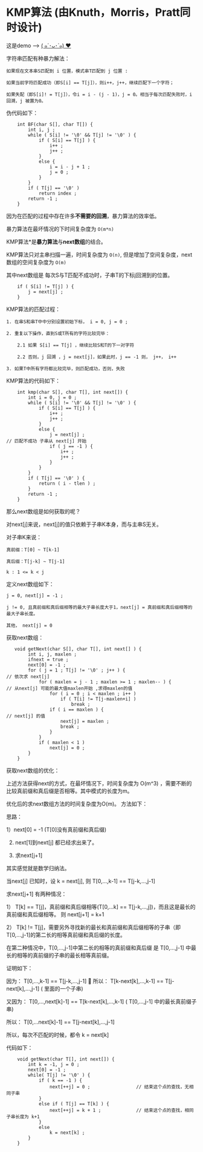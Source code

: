 # KMP算法 (由Knuth，Morris，Pratt同时设计)

这是demo --> [( ๑´･ᴗ･`๑) ❤](https://github.com/yuyilei/Algorithms/blob/master/C%2B%2B/KMP.cpp)

字符串匹配有种暴力解法： 

    如果现在文本串S匹配到 i 位置，模式串T匹配到 j 位置 : 

    如果当前字符匹配成功（即S[i] == T[j]），则i++，j++，继续匹配下一个字符；
    
    如果失配（即S[i]! = T[j]），令i = i - (j - 1)，j = 0。相当于每次匹配失败时，i 回溯，j 被置为0。

伪代码如下： 

```
    int BF(char S[], char T[]) {
        int i, j ; 
        while ( S[i] != '\0' && T[j] != '\0' ) {
            if ( S[i] == T[j] ) {
                i++ ; 
                j++ ; 
            } 
            else {
                i = i - j + 1 ; 
                j = 0 ; 
            }
        } 
        if ( T[j] == '\0' ) 
            return index ; 
        return -1 ; 
    }
```
  

因为在匹配的过程中存在许多**不需要的回溯**，暴力算法的效率低。 

暴力算法在最坏情况的下时间复杂度为 `O(m*n)` 

KMP算法*是**暴力算法**与**next数组**的结合。 

KMP算法只对主串扫描一遍，时间复杂度为 `O(n)`, 但是增加了空间复杂度，next数组的空间复杂度为 `O(m)`

其中next数组是 每次S与T匹配不成功时，子串T的下标j回溯到的位置。 

```
    if ( S[i] != T[j] ) {
        j = next[j] ;  
    }
```

KMP算法的匹配过程： 

    1. 在串S和串T中中分别设置初始下标， i = 0, j = 0 ;

    2. 重复以下操作，直到S或T所有的字符比较完毕：

        2.1 如果 S[i] == T[j] ，继续比较S和T的下一对字符

        2.2 否则，j 回溯 ，j = next[j]，如果此时，j == -1 则， j++， i++ 

    3. 如果T中所有字符都比较完毕，则匹配成功，否则，失败 

KMP算法的代码如下： 

```
    int kmp(char S[], char T[], int next[]) {
        int i = 0, j = 0 ;
        while ( S[i] != '\0' && T[j] != '\0' ) {
            if ( S[i] == T[j] ) {
                i++ ; 
                j++ ; 
            } 
            else {
                j = next[j] ;                                                    // 匹配不成功 子串从 next[j] 开始 
                if ( j == -1 ) {                                                  
                    i++ ; 
                    j++ ; 
                }
            }
        }
        if ( T[j] == '\0' ) {
            return ( i - tlen ) ; 
        }
        return -1 ; 
    }
```

那么next数组是如何获取的呢？

对next[j]来说，next[j]的值只依赖于子串K本身，而与主串S无关。

对子串K来说： 

    真前缀：T[0] ~ T[k-1] 

    真后缀：T[j-k] ~ T[j-1] 

    k : 1 <= k < j 

定义next数组如下： 

    j = 0, next[j] = -1 ;

    j != 0, 且真前缀和真后缀相等的最大子串长度大于1，next[j] = 真前缀和真后缀相等的最大子串长度。 

    其他， next[j] = 0 

获取next数组： 

```
   void getNext(char S[], char T[], int next[] ) {
        int i, j, maxlen ; 
        ifnext = true ; 
        next[0] = -1 ; 
        for ( j = 1 ; T[j] != '\0' ; j++ ) {                                     // 依次求 next[j]
            for ( maxlen = j - 1 ; maxlen >= 1 ; maxlen-- ) {                    // 从next[j] 可能的最大值maxlen开始 ,求得maxlen的值
                for ( i = 0 ; i < maxlen ; i++ ) 
                    if ( T[i] != T[j-maxlen+i] ) 
                        break ; 
                if ( i == maxlen ) {                                              // next[j] 的值                                      
                    next[j] = maxlen ; 
                    break ; 
                }
            }
            if ( maxlen < 1 )                                                     
                next[j] = 0 ; 
        }
    }
```

获取next数组的优化：

上述方法获得next的方式，在最坏情况下，时间复杂度为 O(m^3) ，需要不断的比较真前缀和真后缀是否相等。其中模式的长度为m。

优化后的求next数组方法的时间复杂度为O(m)。 方法如下：

思路： 

1）next[0] = -1  (T[0]没有真前缀和真后缀)

2) next[1]到next[j] 都已经求出来了。

3) 求next[j+1] 

其实感觉就是数学归纳法。 

当next[j] 已知时，设 k = next[j], 则 T[0,...,k-1] == T[j-k,...,j-1]  

求next[j+1] 有两种情况： 

1） T[k] == T[j]，真前缀和真后缀相等(T[0,...k] == T[j-k,...,j])，而且这是最长的真前缀和真后缀相等。 则 next[j+1] = k+1

2） T[k] != T[j]，需要另外寻找新的最长和真前缀和真后缀相等的子串（即T[0,...,j-1]的第二长的相等真前缀和真后缀的长度。 

在第二种情况中，T[0,...,j-1]中第二长的相等的真前缀和真后缀 是 T[0,...,j-1] 中最长的相等的真前缀的子串的最长相等真前缀。 

证明如下： 

因为： T[0,...,k-1] == T[j-k,...,j-1] 

所以： T[k-next[k],...,k-1] == T[j-next[k],...,j-1] ( 里面的一个子串)

又因为： T[0,...,next[k]-1] == T[k-next[k],...,k-1] ( T[0,...,j-1] 中的最长真前缀子串) 

所以：  T[0,...next[k]-1] == T[j-next[k],...,j-1] 

所以，每次不匹配的时候，都令  k = next[k] 

代码如下： 

```
    void getNext(char T[], int next[]) {
        int k = -1, j = 0 ; 
        next[0] = -1 ; 
        while( T[j] != '\0' ) {
            if ( k == -1 ) {
                next[++j] = 0 ;                 // 结束这个点的查找，无相同子串  
            }
            else if ( T[j] == T[k] ) {
                next[++j] = k + 1 ;             // 结束这个点的查找，相同子串长度为 k+1  
            } 
            else 
                k = next[k] ; 
        }
    }
```
